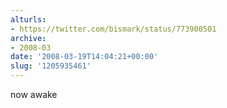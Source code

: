 ```yaml
---
alturls:
- https://twitter.com/bismark/status/773900501
archive:
- 2008-03
date: '2008-03-19T14:04:21+00:00'
slug: '1205935461'
---
```


now awake

